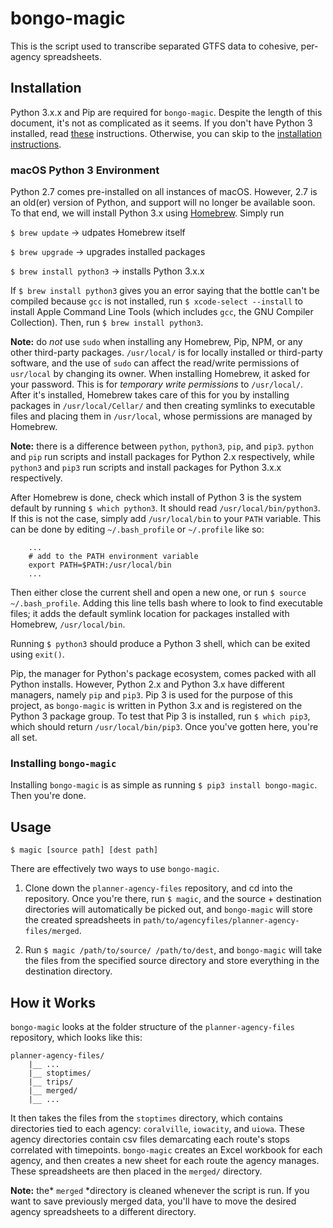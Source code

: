 # bongo-magic
This is the script used to transcribe separated GTFS data to cohesive, per-agency spreadsheets.

## Installation
Python 3.x.x and Pip are required for `bongo-magic`. Despite the length of this document, it's not as complicated as it seems. If you don't have Python 3 installed, read [these](#python_install) instructions. Otherwise, you can skip to the [installation instructions](#magic_installation).

### <a name="python_install">macOS Python 3 Environment</a>
Python 2.7 comes pre-installed on all instances of macOS. However, 2.7 is an old(er) version of Python, and support will no longer be available soon. To that end, we will install Python 3.x using [Homebrew](https://brew.sh/). Simply run

`$ brew update` &rarr; udpates Homebrew itself

`$ brew upgrade` &rarr; upgrades installed packages

`$ brew install python3` &rarr; installs Python 3.x.x

If `$ brew install python3` gives you an error saying that the bottle can't be compiled because `gcc` is not installed, run `$ xcode-select --install` to install Apple Command Line Tools (which includes `gcc`, the GNU Compiler Collection). Then, run `$ brew install python3`.

**Note:** do *not* use `sudo` when installing any Homebrew, Pip, NPM, or any other third-party packages. `/usr/local/` is for locally installed or third-party software, and the use of `sudo` can affect the read/write permissions of `usr/local` by changing its owner. When installing Homebrew, it asked for your password. This is for *temporary write permissions* to `/usr/local/`. After it's installed, Homebrew takes care of this for you by installing packages in `/usr/local/Cellar/` and then creating symlinks to executable files and placing them in `/usr/local`, whose permissions are managed by Homebrew.

**Note:** there is a difference between `python`, `python3`, `pip`, and `pip3`. `python` and `pip` run scripts and install packages for Python 2.x respectively, while `python3` and `pip3` run scripts and install packages for Python 3.x.x respectively.

After Homebrew is done, check which install of Python 3 is the system default by running `$ which python3`. It should read `/usr/local/bin/python3`. If this is not the case, simply add `/usr/local/bin` to your `PATH` variable. This can be done by editing `~/.bash_profile` or `~/.profile` like so:

```
	...
	# add to the PATH environment variable
	export PATH=$PATH:/usr/local/bin
	...
```

Then either close the current shell and open a new one, or run `$ source ~/.bash_profile`. Adding this line tells bash where to look to find executable files; it adds the default symlink location for packages installed with Homebrew, `/usr/local/bin`.

Running `$ python3` should produce a Python 3 shell, which can be exited using `exit()`.

Pip, the manager for Python's package ecosystem, comes packed with all Python installs. However, Python 2.x and Python 3.x have different managers, namely `pip` and `pip3`. Pip 3 is used for the purpose of this project, as `bongo-magic` is written in Python 3.x and is registered on the Python 3 package group. To test that Pip 3 is installed, run `$ which pip3`, which should return `/usr/local/bin/pip3`. Once you've gotten here, you're all set.

### <a name="magic_installation">Installing `bongo-magic`</a>
Installing `bongo-magic` is as simple as running `$ pip3 install bongo-magic`. Then you're done.


## Usage

`$ magic [source path] [dest path]`

There are effectively two ways to use `bongo-magic`.

1. Clone down the `planner-agency-files` repository, and cd into the repository. Once you're there, run `$ magic`, and the source + destination directories will automatically be picked out, and `bongo-magic` will store the created spreadsheets in `path/to/agencyfiles/planner-agency-files/merged`.

2. Run `$ magic /path/to/source/ /path/to/dest`, and `bongo-magic` will take the files from the specified source directory and store everything in the destination directory.


## How it Works
`bongo-magic` looks at the folder structure of the `planner-agency-files` repository, which looks like this:

```
planner-agency-files/
	|__ ...
	|__ stoptimes/
	|__ trips/
	|__ merged/
	|__ ...
```

It then takes the files from the `stoptimes` directory, which contains directories tied to each agency: `coralville`, `iowacity`, and `uiowa`. These agency directories contain csv files demarcating each route's stops correlated with timepoints. `bongo-magic` creates an Excel workbook for each agency, and then creates a new sheet for each route the agency manages. These spreadsheets are then placed in the `merged/` directory.

**Note:** the* `merged` *directory is cleaned whenever the script is run. If you want to save previously merged data, you'll have to move the desired agency spreadsheets to a different directory.